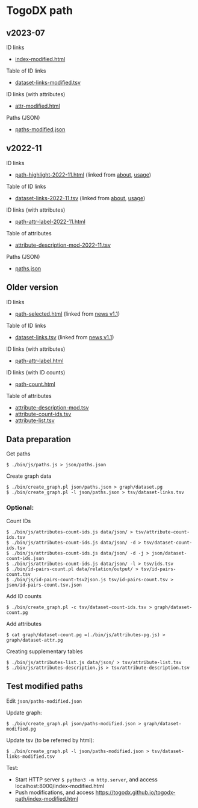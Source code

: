# TogoDX path

## v2023-07

ID links
* [index-modified.html](https://togodx.github.io/togodx-path/index-modified.html)

Table of ID links
* [dataset-links-modified.tsv](https://github.com/togodx/togodx-path/blob/main/tsv/dataset-links-modified.tsv)

ID links (with attributes)
* [attr-modified.html](https://togodx.github.io/togodx-path/attr-modified.html)

Paths (JSON)
* [paths-modified.json](https://github.com/togodx/togodx-path/blob/main/json/paths-modified.json)

## v2022-11

ID links
* [path-highlight-2022-11.html](https://togodx.github.io/togodx-path/path-highlight-2022-11.html) (linked from [about](https://togodx.github.io/togodx-config-human/about.html), [usage](https://togodx.github.io/togodx-config-human/usage.html))

Table of ID links
* [dataset-links-2022-11.tsv](https://github.com/togodx/togodx-path/blob/main/tsv/dataset-links-2022-11.tsv) (linked from [about](https://togodx.github.io/togodx-config-human/about.html), [usage](https://togodx.github.io/togodx-config-human/usage.html))

ID links (with attributes)
* [path-attr-label-2022-11.html](https://togodx.github.io/togodx-path/path-attr-label-2022-11.html)

Table of attributes
* [attribute-description-mod-2022-11.tsv](https://github.com/togodx/togodx-path/blob/main/tsv/attribute-description-mod-2022-11.tsv)

Paths (JSON)
* [paths.json](https://github.com/togodx/togodx-path/blob/main/json/paths.json)

## Older version

ID links
* [path-selected.html](https://togodx.github.io/togodx-path/path-selected.html) (linked from [news v1.1](https://dbcls.rois.ac.jp/ja/2022/06/20/post1.html))

Table of ID links
* [dataset-links.tsv](https://github.com/togodx/togodx-path/blob/main/tsv/dataset-links.tsv) (linked from [news v1.1](https://dbcls.rois.ac.jp/ja/2022/06/20/post1.html))

ID links (with attributes)
* [path-attr-label.html](https://togodx.github.io/togodx-path/path-attr-label.html)

ID links (with ID counts)
* [path-count.html](https://togodx.github.io/togodx-path/path-count.html)

Table of attributes
* [attribute-description-mod.tsv](https://github.com/togodx/togodx-path/blob/main/tsv/attribute-description-mod.tsv)
* [attribute-count-ids.tsv](https://github.com/togodx/togodx-path/blob/main/tsv/attribute-count-ids.tsv)
* [attribute-list.tsv](https://github.com/togodx/togodx-path/blob/main/tsv/attribute-list.tsv)

## Data preparation

Get paths
```
$ ./bin/js/paths.js > json/paths.json
```

Create graph data
```
$ ./bin/create_graph.pl json/paths.json > graph/dataset.pg
$ ./bin/create_graph.pl -l json/paths.json > tsv/dataset-links.tsv
```

### Optional:

Count IDs
```
$ ./bin/js/attributes-count-ids.js data/json/ > tsv/attribute-count-ids.tsv
$ ./bin/js/attributes-count-ids.js data/json/ -d > tsv/dataset-count-ids.tsv
$ ./bin/js/attributes-count-ids.js data/json/ -d -j > json/dataset-count-ids.json
$ ./bin/js/attributes-count-ids.js data/json/ -l > tsv/ids.tsv
$ ./bin/id-pairs-count.pl data/relation/output/ > tsv/id-pairs-count.tsv
$ ./bin/js/id-pairs-count-tsv2json.js tsv/id-pairs-count.tsv > json/id-pairs-count.tsv.json
```

Add ID counts
```
$ ./bin/create_graph.pl -c tsv/dataset-count-ids.tsv > graph/dataset-count.pg
```

Add attributes
```
$ cat graph/dataset-count.pg =(./bin/js/attributes-pg.js) > graph/dataset-attr.pg
```

Creating supplementary tables
```
$ ./bin/js/attributes-list.js data/json/ > tsv/attribute-list.tsv
$ ./bin/js/attributes-description.js > tsv/attribute-description.tsv
```

## Test modified paths

Edit `json/paths-modified.json`

Update graph:
```
$ ./bin/create_graph.pl json/paths-modified.json > graph/dataset-modified.pg
```

Update tsv (to be referred by html):
```
$ ./bin/create_graph.pl -l json/paths-modified.json > tsv/dataset-links-modified.tsv
```

Test:
* Start HTTP server `$ python3 -m http.server`, and access localhost:8000/index-modified.html
* Push modifications, and access https://togodx.github.io/togodx-path/index-modified.html
